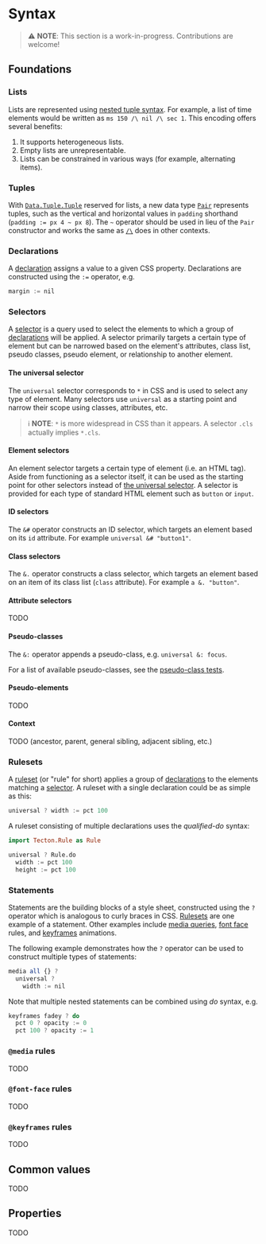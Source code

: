 Syntax
======

> ⚠️ **NOTE**: This section is a work-in-progress. Contributions are welcome!

Foundations
-----------

### Lists

Lists are represented using [nested tuple syntax](https://pursuit.purescript.org/packages/purescript-tuples/docs/Data.Tuple.Nested#v:(/\\)). For example, a list of time elements would be written as `ms 150 /\ nil /\ sec 1`. This encoding offers several benefits:
1. It supports heterogeneous lists.
2. Empty lists are unrepresentable.
3. Lists can be constrained in various ways (for example, alternating items).

### Tuples

With [`Data.Tuple.Tuple`](https://pursuit.purescript.org/packages/purescript-tuples/docs/Data.Tuple#t:Tuple) reserved for lists, a new data type [`Pair`](https://github.com/nsaunders/purescript-tecton/search?q=filename%3AInternal.purs+pair) represents tuples, such as the vertical and horizontal values in `padding` shorthand (`padding := px 4 ~ px 8`). The `~` operator should be used in lieu of the `Pair` constructor and works the same as [`/\`](https://pursuit.purescript.org/packages/purescript-tuples/docs/Data.Tuple.Nested#v:(/\\)) does in other contexts.

### Declarations

A [declaration](https://developer.mozilla.org/en-US/docs/Web/CSS/Syntax#css_declaration_blocks) assigns a value to a given CSS property. Declarations are constructed using the `:=` operator, e.g.

```purescript
margin := nil
```

### Selectors

A [selector](https://developer.mozilla.org/en-US/docs/Web/CSS/CSS_Selectors) is a query used to select the elements to which a group of [declarations](#declarations) will be applied. A selector primarily targets a certain type of element but can be narrowed based on the element's attributes, class list, pseudo classes, pseudo element, or relationship to another element.

#### The universal selector

The `universal` selector corresponds to `*` in CSS and is used to select any type of element. Many selectors use `universal` as a starting point and narrow their scope using classes, attributes, etc.

> ℹ️ **NOTE**: `*` is more widespread in CSS than it appears. A selector `.cls` actually implies `*.cls`.

#### Element selectors

An element selector targets a certain type of element (i.e. an HTML tag). Aside from functioning as a selector itself, it can be used as the starting point for other selectors instead of [the universal selector](#the-universal-selector). A selector is provided for each type of standard HTML element such as `button` or `input`.

#### ID selectors

The `&#` operator constructs an ID selector, which targets an element based on its `id` attribute. For example `universal &# "button1"`.

#### Class selectors

The `&.` operator constructs a class selector, which targets an element based on an item of its class list (`class` attribute). For example `a &. "button"`.

#### Attribute selectors

TODO

#### Pseudo-classes

The `&:` operator appends a pseudo-class, e.g. `universal &: focus`.

For a list of available pseudo-classes, see the [pseudo-class tests](https://github.com/nsaunders/purescript-tecton/search?q=filename%3ASelectorsSpec.purs+pseudo-classes).

#### Pseudo-elements

TODO

#### Context

TODO (ancestor, parent, general sibling, adjacent sibling, etc.)

### Rulesets

A [ruleset](https://developer.mozilla.org/en-US/docs/Web/CSS/Syntax#css_rulesets) (or "rule" for short) applies a group of [declarations](#declarations) to the elements matching a [selector](#selectors). A ruleset with a single declaration could be as simple as this:

```purescript
universal ? width := pct 100
```

A ruleset consisting of multiple declarations uses the _qualified-do_ syntax:

```purescript
import Tecton.Rule as Rule

universal ? Rule.do
  width := pct 100
  height := pct 100
```

### Statements

Statements are the building blocks of a style sheet, constructed using the `?` operator which is analogous to curly braces in CSS. [Rulesets](#rulesets) are one example of a statement. Other examples include [media queries](#media-rules), [font face](#font-face-rules) rules, and [keyframes](#keyframes-rules) animations.

The following example demonstrates how the `?` operator can be used to construct multiple types of statements:

```purescript
media all {} ?
  universal ?
    width := nil
```

Note that multiple nested statements can be combined using _do_ syntax, e.g.

```purescript
keyframes fadey ? do
  pct 0 ? opacity := 0
  pct 100 ? opacity := 1
```

### `@media` rules

TODO

### `@font-face` rules

TODO

### `@keyframes` rules

TODO

Common values
-------------

TODO

Properties
----------

TODO
